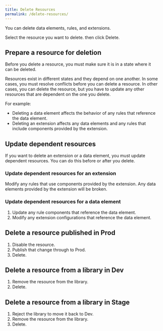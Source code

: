 ```yaml
---
title: Delete Resources
permalink: /delete-resources/
---
```


You can delete data elements, rules, and extensions.

Select the resource you want to delete. then click Delete.

## Prepare a resource for deletion

Before you delete a resource, you must make sure it is in a state where it can be deleted.

Resources exist in different states and they depend on one another. In some cases, you must resolve conflicts before you can delete a resource. In other cases, you can delete the resource, but you have to update any other resources that are dependent on the one you delete.

For example:

*   Deleting a data element affects the behavior of any rules that reference the data element.
*   Deleting an extension affects any data elements and any rules that include components provided by the extension.

## Update dependent resources

If you want to delete an extension or a data element, you must update dependent resources. You can do this before or after you delete.

### Update dependent resources for an extension

Modify any rules that use components provided by the extension. Any data elements provided by the extension will be broken.

### Update dependent resources for a data element

1.  Update any rule components that reference the data element.
2.  Modify any extension configurations that reference the data element.

## Delete a resource published in Prod

1.  Disable the resource.
2.  Publish that change through to Prod.
3.  Delete.

## Delete a resource from a library in Dev

1.  Remove the resource from the library.
2.  Delete.

## Delete a resource from a library in Stage

1.  Reject the library to move it back to Dev.
2.  Remove the resource from the library.
3.  Delete.
